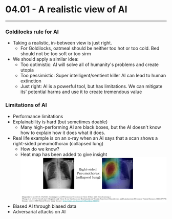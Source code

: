 # 04.01 - A realistic view of AI

---

### Goldilocks rule for AI
- Taking a realistic, in-between view is just right.
    - For Goldilocks, oatmeal should be neither too hot or too cold. Bed should not be too soft or too sirm
- We should apply a similar idea:
    - Too optimistic: AI will solve all of humanity's problems and create utopia
    - Too pessimistic: Super intelligent/sentient killer AI can lead to human extinction
    - Just right: AI is a powerful tool, but has limitations. We can mitigate its' potential harms and use it to create tremendous value

### Limitations of AI
- Performance limitations
- Explainability is hard (but sometimes doable)
    - Many high-performing AI are black boxes, but the AI doesn't know how to explain how it does what it does.
- Real life example is on an x-ray when an AI says that a scan shows a right-sided pneumothorax (collapsed lung)
    - How do we know?
    - Heat map has been added to give insight
        ![Lung](images/lung.png)
- Biased AI through biased data
- Adversarial attacks on AI
